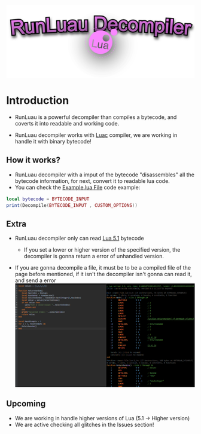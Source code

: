 ![Main](/imgs/runluau_dec.png "RunLuau Introduction")
# Introduction

- RunLuau is a powerful decompiler than compiles a bytecode, and coverts it into readable and working code.

- RunLuau decompiler works with [Luac](https://luac.nl) compiler, we are working in handle it with binary bytecode!

## How it works?

- RunLuau decompiler with a imput of the bytecode "disassembles" all the bytecode information, for next, convert it to readable lua code.
- You can check the [Example.lua File]("/example.lua")
code example:
```lua
local bytecode = BYTECODE_INPUT
print(Decompile(BYTECODE_INPUT , CUSTOM_OPTIONS))
```

## Extra

- RunLuau decompiler only can read [Lua 5.1](https://www.lua.org/manual/5.1/) bytecode
  - If you set a lower or higher version of the specified version, the decompiler is gonna return a error of unhandled version.

- If you are gonna decompile a file, it must be to be a compiled file of the page before mentioned, if it isn't the decompiler isn't gonna can read it, and send a error
![CompileExample](/imgs/compilexample.png)

## Upcoming
- We are working in handle higher versions of Lua (5.1 -> Higher version)
- We are active checking all glitches in the Issues section!